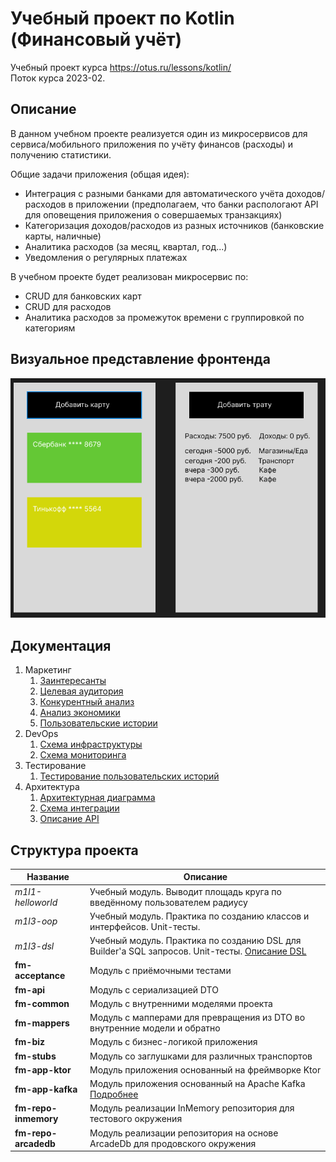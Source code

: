 # Учебный проект по Kotlin (Финансовый учёт)

Учебный проект курса https://otus.ru/lessons/kotlin/ \
Поток курса 2023-02.

## Описание

В данном учебном проекте реализуется один из микросервисов для сервиса/мобильного приложения по учёту финансов (расходы) и получению статистики.

Общие задачи приложения (общая идея):

- Интеграция с разными банками для автоматического учёта доходов/расходов в приложении (предполагаем, что банки
  распологают API для оповещения приложения о совершаемых транзакциях)
- Категоризация доходов/расходов из разных источников (банковские карты, наличные)
- Аналитика расходов (за месяц, квартал, год...)
- Уведомления о регулярных платежах

В учебном проекте будет реализован микросервис по:

- CRUD для банковских карт
- CRUD для расходов
- Аналитика расходов за промежуток времени с группировкой по категориям

## Визуальное представление фронтенда

![Макет приложения](/docs/marketing/design-layout.png)

## Документация

1. Маркетинг
    1. [Заинтересанты](/docs/marketing/stakeholders.md)
    2. [Целевая аудитория](/docs/marketing/target-audience.md)
    3. [Конкурентный анализ](/docs/marketing/concurrency.md)
    4. [Анализ экономики](/docs/marketing/economy.md)
    5. [Пользовательские истории](/docs/marketing/user-stories.md)
2. DevOps
    1. [Схема инфраструктуры](/docs/devops/infrastruture.md)
    2. [Схема мониторинга](/docs/devops/monitoring.md)
3. Тестирование
    1. [Тестирование пользовательских историй](/docs/testing/README.md)
4. Архитектура
    1. [Архитектурная диаграмма](/docs/architecture/arch.md)
    2. [Схема интеграции](/docs/architecture/integration.md)
    3. [Описание API](/docs/architecture/api.md)

## Структура проекта

| Название             | Описание                                                                                                             |
|----------------------|----------------------------------------------------------------------------------------------------------------------|
| _m1l1-helloworld_    | Учебный модуль. Выводит площадь круга по введённому пользователем радиусу                                            |
| _m1l3-oop_           | Учебный модуль. Практика по созданию классов и интерфейсов. Unit-тесты.                                              |
| _m1l3-dsl_           | Учебный модуль. Практика по созданию DSL для Builder'а SQL запросов. Unit-тесты. [Описание DSL](/m1l4-dsl/README.md) |
| **fm-acceptance**    | Модуль с приёмочными тестами                                                                                         |
| **fm-api**           | Модуль с сериализацией DTO                                                                                           |
| **fm-common**        | Модуль с внутренними моделями проекта                                                                                |
| **fm-mappers**       | Модуль с мапперами для превращения из DTO во внутренние модели и обратно                                             |
| **fm-biz**           | Модуль с бизнес-логикой приложения                                                                                   |
| **fm-stubs**         | Модуль со заглушками для различных транспортов                                                                       |
| **fm-app-ktor**      | Модуль приложения основанный на фреймворке Ktor                                                                      |
| **fm-app-kafka**     | Модуль приложения основанный на Apache Kafka [Подробнее](/fm-app-kafka/README.md)                                    |
| **fm-repo-inmemory** | Модуль реализации InMemory репозитория для тестового окружения                                                       |
| **fm-repo-arcadedb** | Модуль реализации репозитория на основе ArcadeDb для продовского окружения                                           |